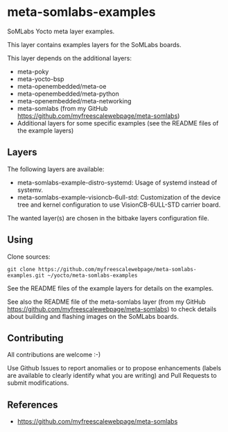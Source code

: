 meta-somlabs-examples
==

SoMLabs Yocto meta layer examples.

This layer contains examples layers for the SoMLabs boards.

This layer depends on the additional layers:
* meta-poky
* meta-yocto-bsp
* meta-openembedded/meta-oe
* meta-openembedded/meta-python
* meta-openembedded/meta-networking
* meta-somlabs (from my GitHub https://github.com/myfreescalewebpage/meta-somlabs)
* Additional layers for some specific examples (see the README files of the example layers)


Layers
--

The following layers are available:
* meta-somlabs-example-distro-systemd: Usage of systemd instead of systemv.
* meta-somlabs-example-visioncb-6ull-std: Customization of the device tree and kernel configuration to use VisionCB-6ULL-STD carrier board.

The wanted layer(s) are chosen in the bitbake layers configuration file.


Using
--

Clone sources:

	git clone https://github.com/myfreescalewebpage/meta-somlabs-examples.git ~/yocto/meta-somlabs-examples

See the README files of the example layers for details on the examples.

See also the README file of the meta-somlabs layer (from my GitHub https://github.com/myfreescalewebpage/meta-somlabs) to check details about building and flashing images on the SoMLabs boards.


Contributing
--

All contributions are welcome :-)

Use Github Issues to report anomalies or to propose enhancements (labels are available to clearly identify what you are writing) and Pull Requests to submit modifications.


References
--

* https://github.com/myfreescalewebpage/meta-somlabs
